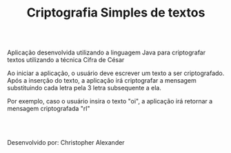 <h1 align="center">Criptografia Simples de textos</h1>
  <br/><br/>
  <p>Aplicação desenvolvida utilizando a linguagem Java para criptografar textos utilizando a técnica Cifra de César</p>
    
  <p>Ao iniciar a aplicação, o usuário deve escrever um texto a ser criptografado. Após a inserção do texto, a aplicação irá criptografar a mensagem substituindo
    cada letra pela 3 letra subsequente a ela.</p>
   <p>Por exemplo, caso o usuário insira o texto "oi", a aplicação irá retornar a mensagem criptografada "rl"</p>
     
  <br/><br/>
  <p>Desenvolvido por: Christopher Alexander</p>
     
     
